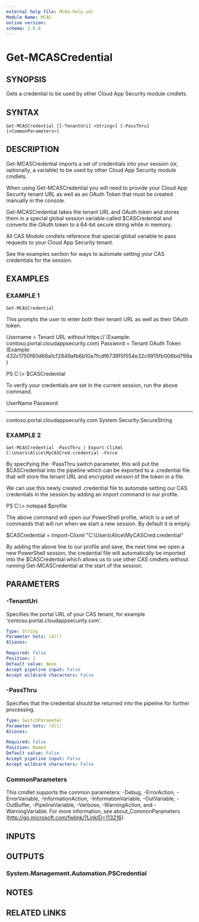 ```yaml
---
external help file: MCAS-help.xml
Module Name: MCAS
online version:
schema: 2.0.0
---
```


# Get-MCASCredential

## SYNOPSIS
Gets a credential to be used by other Cloud App Security module cmdlets.

## SYNTAX

```
Get-MCASCredential [[-TenantUri] <String>] [-PassThru] [<CommonParameters>]
```

## DESCRIPTION
Get-MCASCredential imports a set of credentials into your session (or, optionally, a variable) to be used by other Cloud App Security module cmdlets.

When using Get-MCASCredential you will need to provide your Cloud App Security tenant URL as well as an OAuth Token that must be created manually in the console.

Get-MCASCredential takes the tenant URL and OAuth token and stores them in a special global session variable called $CASCredential and converts the OAuth token to a 64-bit secure string while in memory.

All CAS Module cmdlets reference that special global variable to pass requests to your Cloud App Security tenant.

See the examples section for ways to automate setting your CAS credentials for the session.

## EXAMPLES

### EXAMPLE 1
```
Get-MCASCredential
```

This prompts the user to enter both their tenant URL as well as their OAuth token.

Username = Tenant URL without https:// (Example: contoso.portal.cloudappsecurity.com)
Password = Tenant OAuth Token (Example: 432c1750f80d66a1cf2849afb6b10a7fcdf6738f5f554e32c9915fb006bd799a)

PS C:\\\> $CASCredential

To verify your credentials are set in the current session, run the above command.

UserName                                 Password
--------                                 --------
contoso.portal.cloudappsecurity.com    System.Security.SecureString

### EXAMPLE 2
```
Get-MCASCredential -PassThru | Export-CliXml C:\Users\Alice\MyCASCred.credential -Force
```

By specifying the -PassThru switch parameter, this will put the $CASCredential into the pipeline which can be exported to a .credential file that will store the tenant URL and encrypted version of the token in a file.

We can use this newly created .credential file to automate setting our CAS credentials in the session by adding an import command to our profile.

PS C:\\\> notepad $profile

The above command will open our PowerShell profile, which is a set of commands that will run when we start a new session.
By default it is empty.

$CASCredential = Import-Clixml "C:\Users\Alice\MyCASCred.credential"

By adding the above line to our profile and save, the next time we open a new PowerShell session, the credential file will automatically be imported into the $CASCredential which allows us to use other CAS cmdlets without running Get-MCASCredential at the start of the session.

## PARAMETERS

### -TenantUri
Specifies the portal URL of your CAS tenant, for example 'contoso.portal.cloudappsecurity.com'.

```yaml
Type: String
Parameter Sets: (All)
Aliases:

Required: False
Position: 1
Default value: None
Accept pipeline input: False
Accept wildcard characters: False
```

### -PassThru
Specifies that the credential should be returned into the pipeline for further processing.

```yaml
Type: SwitchParameter
Parameter Sets: (All)
Aliases:

Required: False
Position: Named
Default value: False
Accept pipeline input: False
Accept wildcard characters: False
```

### CommonParameters
This cmdlet supports the common parameters: -Debug, -ErrorAction, -ErrorVariable, -InformationAction, -InformationVariable, -OutVariable, -OutBuffer, -PipelineVariable, -Verbose, -WarningAction, and -WarningVariable.
For more information, see about_CommonParameters (http://go.microsoft.com/fwlink/?LinkID=113216).

## INPUTS

## OUTPUTS

### System.Management.Automation.PSCredential

## NOTES

## RELATED LINKS
